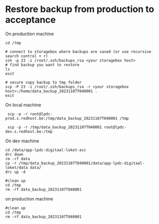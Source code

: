 # Restore backup from production to acceptance

On production machine

```shell
cd /tmp

# connect to storagebox where backups are saved (or use recursive search control + r)
ssh -p 23 -i /root/.ssh/backups_rsa <your storagebox host>
# find backup you want to restore
ls
exit

# secure copy backup to tmp folder
scp -P 23 -i /root/.ssh/backups_rsa -r <your storagebox host>:/home/data_backup_20231107T040001 .
exit

```

On local machine

```shell
 scp -p -r root@lpdc-prod.s.redhost.be:/tmp/data_backup_20231107T040001 /tmp
 
 scp -p -r /tmp/data_backup_20231107T040001 root@lpdc-dev.s.redhost.be:/tmp
```

On dev machine

```shell
cd /data/app-lpdc-digitaal-loket-acc
drc down
rm -rf data
cp -r /tmp/data_backup_20231107T040001/data/app-lpdc-digitaal-loket/data data/
drc up -d

#clean up
cd /tmp
rm -rf data_backup_20231107T040001
```

on production machine

```shell
#clean up
cd /tmp
rm -rf data_backup_20231107T040001
```
